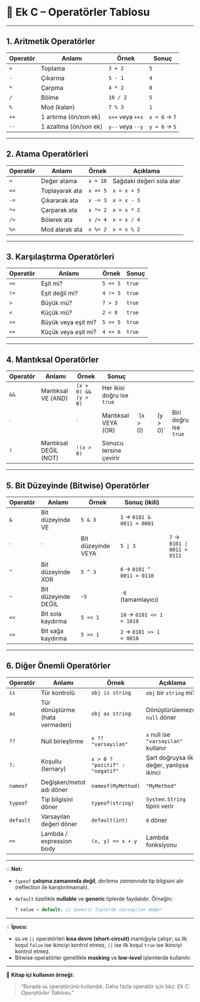 # 📖 **Ek C – Operatörler Tablosu**

---

## **1. Aritmetik Operatörler**

| Operatör | Anlamı                | Örnek            | Sonuç         |
| -------- | --------------------- | ---------------- | ------------- |
| `+`      | Toplama               | `3 + 2`          | `5`           |
| `-`      | Çıkarma               | `5 - 1`          | `4`           |
| `*`      | Çarpma                | `4 * 2`          | `8`           |
| `/`      | Bölme                 | `10 / 2`         | `5`           |
| `%`      | Mod (kalan)           | `7 % 3`          | `1`           |
| `++`     | 1 artırma (ön/son ek) | `x++` veya `++x` | `x = 6` → `7` |
| `--`     | 1 azaltma (ön/son ek) | `y--` veya `--y` | `y = 6` → `5` |

---

## **2. Atama Operatörleri**

| Operatör | Anlamı         | Örnek    | Açıklama                 |
| -------- | -------------- | -------- | ------------------------ |
| `=`      | Değer atama    | `x = 10` | Sağdaki değeri sola atar |
| `+=`     | Toplayarak ata | `x += 5` | `x = x + 5`              |
| `-=`     | Çıkararak ata  | `x -= 3` | `x = x - 3`              |
| `*=`     | Çarparak ata   | `x *= 2` | `x = x * 2`              |
| `/=`     | Bölerek ata    | `x /= 4` | `x = x / 4`              |
| `%=`     | Mod alarak ata | `x %= 2` | `x = x % 2`              |

---

## **3. Karşılaştırma Operatörleri**

| Operatör | Anlamı              | Örnek    | Sonuç  |
| -------- | ------------------- | -------- | ------ |
| `==`     | Eşit mi?            | `5 == 5` | `true` |
| `!=`     | Eşit değil mi?      | `4 != 5` | `true` |
| `>`      | Büyük mü?           | `7 > 3`  | `true` |
| `<`      | Küçük mü?           | `2 < 8`  | `true` |
| `>=`     | Büyük veya eşit mi? | `5 >= 5` | `true` |
| `<=`     | Küçük veya eşit mi? | `4 <= 6` | `true` |

---

## **4. Mantıksal Operatörler**

| Operatör | Anlamı                | Örnek                | Sonuç                      |           |   |           |                       |
| -------- | --------------------- | -------------------- | -------------------------- | --------- | - | --------- | --------------------- |
| `&&`     | Mantıksal VE (AND)    | `(x > 0) && (y > 0)` | Her ikisi doğru ise `true` |           |   |           |                       |
| \`       |                       | \`                   | Mantıksal VEYA (OR)        | \`(x > 0) |   | (y > 0)\` | Biri doğru ise `true` |
| `!`      | Mantıksal DEĞİL (NOT) | `!(x > 0)`           | Sonucu tersine çevirir     |           |   |           |                       |

---

## **5. Bit Düzeyinde (Bitwise) Operatörler**

| Operatör | Anlamı              | Örnek              | Sonuç (ikili)              |                             |
| -------- | ------------------- | ------------------ | -------------------------- | --------------------------- |
| `&`      | Bit düzeyinde VE    | `5 & 3`            | `1` → `0101 & 0011 = 0001` |                             |
| \`       | \`                  | Bit düzeyinde VEYA | `5 \| 3`                   | `7` → `0101 \| 0011 = 0111` |
| `^`      | Bit düzeyinde XOR   | `5 ^ 3`            | `6` → `0101 ^ 0011 = 0110` |                             |
| `~`      | Bit düzeyinde DEĞİL | `~5`               | `-6` (tamamlayıcı)         |                             |
| `<<`     | Bit sola kaydırma   | `5 << 1`           | `10` → `0101 << 1 = 1010`  |                             |
| `>>`     | Bit sağa kaydırma   | `5 >> 1`           | `2` → `0101 >> 1 = 0010`   |                             |

---

## **6. Diğer Önemli Operatörler**

| Operatör  | Anlamı                         | Örnek                           | Açıklama                                 |
| --------- | ------------------------------ | ------------------------------- | ---------------------------------------- |
| `is`      | Tür kontrolü                   | `obj is string`                 | `obj` bir `string` mi?                   |
| `as`      | Tür dönüştürme (hata vermeden) | `obj as string`                 | Dönüştürülemezse `null` döner            |
| `??`      | Null birleştirme               | `x ?? "varsayılan"`             | `x` null ise `"varsayılan"` kullanır     |
| `?:`      | Koşullu (ternary)              | `x > 0 ? "pozitif" : "negatif"` | Şart doğruysa ilk değer, yanlışsa ikinci |
| `nameof`  | Değişken/metot adı döner       | `nameof(MyMethod)`              | `"MyMethod"`                             |
| `typeof`  | Tip bilgisini döner            | `typeof(string)`                | `System.String` tipini verir             |
| `default` | Varsayılan değeri döner        | `default(int)`                  | `0` döner                                |
| `=>`      | Lambda / expression body       | `(x, y) => x + y`               | Lambda fonksiyonu                        |

---

💡 **Not:**

* `typeof` **çalışma zamanında değil**, *derleme zamanında* tip bilgisini alır (reflection ile karıştırılmamalı).
* `default` özellikle **nullable** ve **generic** tiplerde faydalıdır. Örneğin:

  ```csharp
  T value = default; // Generic tiplerde varsayılan değer
  ```

---

💡 **İpucu:**

* `&&` ve `||` operatörleri **kısa devre (short-circuit)** mantığıyla çalışır;
  `&&` ilk koşul `false` ise ikinciyi kontrol etmez, `||` ise ilk koşul `true` ise ikinciyi kontrol etmez.
* Bitwise operatörler genellikle **masking** ve **low-level** işlemlerde kullanılır.

---

📌 **Kitap içi kullanım örneği:**

> “Burada `&&` operatörünü kullandık. Daha fazla operatör için bkz. *Ek C: Operatörler Tablosu*.”
